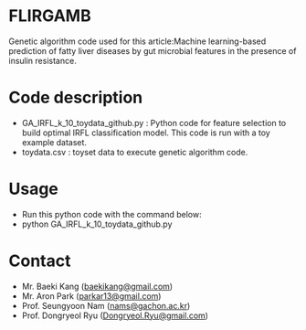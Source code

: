 # FLIRGAMB
Genetic algorithm code used for this article:Machine learning-based prediction of fatty liver diseases by gut microbial features in the presence of insulin resistance.

# Code description
- GA_IRFL_k_10_toydata_github.py : Python code for feature selection to build optimal IRFL classification model. This code is run with a toy example dataset.
- toydata.csv : toyset data to execute genetic algorithm code.

# Usage
- Run this python code with the command below:
- python GA_IRFL_k_10_toydata_github.py

# Contact
- Mr. Baeki Kang (baekikang@gmail.com)
- Mr. Aron Park (parkar13@gmail.com)
- Prof. Seungyoon Nam (nams@gachon.ac.kr)
- Prof. Dongryeol Ryu (Dongryeol.Ryu@gmail.com)
